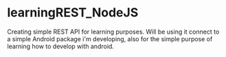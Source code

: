 # learningREST_NodeJS
Creating simple REST API for learning purposes. Will be using it connect to a simple Android package i'm developing, also for the simple purpose of learning how to develop with android.
